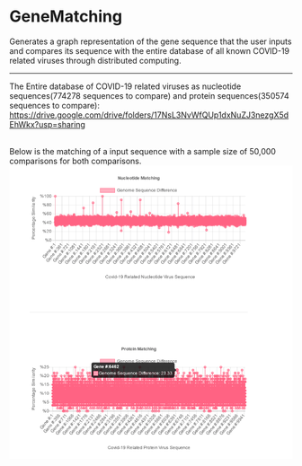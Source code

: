 # GeneMatching
Generates a graph representation of the gene sequence that the user inputs and compares its sequence with the entire database of all known COVID-19 related viruses through distributed computing.

<hr/>

The Entire database of COVID-19 related viruses as nucleotide sequences(774278 sequences to compare) and protein sequences(350574 sequences to compare): 
https://drive.google.com/drive/folders/17NsL3NvWfQUp1dxNuZJ3nezgX5dEhWkx?usp=sharing

<br>
Below is the matching of a input sequence with a sample size of 50,000 comparisons for both comparisons.
<br>
<img src="https://github.com/DavidC123/GeneMatching/blob/master/graph.png" />
